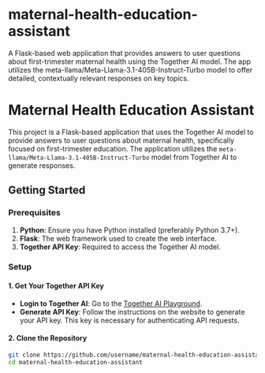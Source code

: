 # maternal-health-education-assistant
A Flask-based web application that provides answers to user questions about first-trimester maternal health using the Together AI model. The app utilizes the meta-llama/Meta-Llama-3.1-405B-Instruct-Turbo model to offer detailed, contextually relevant responses on key topics.

# Maternal Health Education Assistant

This project is a Flask-based application that uses the Together AI model to provide answers to user questions about maternal health, specifically focused on first-trimester education. The application utilizes the `meta-llama/Meta-Llama-3.1-405B-Instruct-Turbo` model from Together AI to generate responses.

## Getting Started

### Prerequisites

1. **Python**: Ensure you have Python installed (preferably Python 3.7+).
2. **Flask**: The web framework used to create the web interface.
3. **Together API Key**: Required to access the Together AI model.

### Setup

#### 1. **Get Your Together API Key**

   - **Login to Together AI**: Go to the [Together AI Playground](https://api.together.ai/playground/chat/meta-llama/Meta-Llama-3.1-405B-Instruct-Turbo).
   - **Generate API Key**: Follow the instructions on the website to generate your API key. This key is necessary for authenticating API requests.

#### 2. **Clone the Repository**

   ```bash
   git clone https://github.com/username/maternal-health-education-assistant.git
   cd maternal-health-education-assistant

